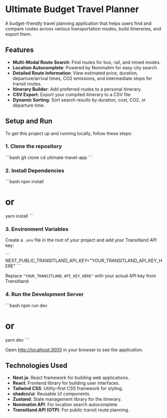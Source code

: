 # Ultimate Budget Travel Planner

A budget-friendly travel planning application that helps users find and compare routes across various transportation modes, build itineraries, and export them.

## Features

*   **Multi-Modal Route Search**: Find routes for bus, rail, and mixed modes.
*   **Location Autocomplete**: Powered by Nominatim for easy city search.
*   **Detailed Route Information**: View estimated price, duration, departure/arrival times, CO2 emissions, and intermediate stops for transit routes.
*   **Itinerary Builder**: Add preferred routes to a personal itinerary.
*   **CSV Export**: Export your compiled itinerary to a CSV file.
*   **Dynamic Sorting**: Sort search results by duration, cost, CO2, or departure time.

## Setup and Run

To get this project up and running locally, follow these steps:

### 1. Clone the repository

\`\`\`bash
git clone <your-repository-url>
cd ultimate-travel-app
\`\`\`

### 2. Install Dependencies

\`\`\`bash
npm install
# or
yarn install
\`\`\`

### 3. Environment Variables

Create a `.env` file in the root of your project and add your Transitland API key:

\`\`\`
NEXT_PUBLIC_TRANSITLAND_API_KEY="YOUR_TRANSITLAND_API_KEY_HERE"
\`\`\`

Replace `"YOUR_TRANSITLAND_API_KEY_HERE"` with your actual API key from Transitland.

### 4. Run the Development Server

\`\`\`bash
npm run dev
# or
yarn dev
\`\`\`

Open [http://localhost:3000](http://localhost:3000) in your browser to see the application.

## Technologies Used

*   **Next.js**: React framework for building web applications.
*   **React**: Frontend library for building user interfaces.
*   **Tailwind CSS**: Utility-first CSS framework for styling.
*   **shadcn/ui**: Reusable UI components.
*   **Zustand**: State management library for the itinerary.
*   **Nominatim API**: For location search autocomplete.
*   **Transitland API (OTP)**: For public transit route planning.
